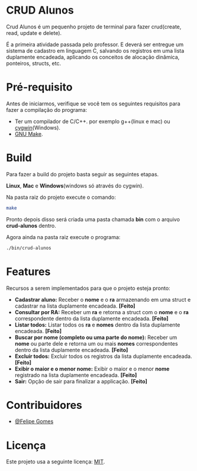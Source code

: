 # CRUD Alunos
Crud Alunos é um pequenho projeto de terminal para fazer crud(create, read, update e delete).

É a primeira atividade passada pelo professor. E deverá ser entregue um sistema de cadastro em linguagem C, salvando os registros em uma lista duplamente encadeada, aplicando os conceitos de alocação dinâmica, ponteiros, structs, etc.

# Pré-requisito
Antes de iniciarmos, verifique se você tem os seguintes requisitos para fazer a compilação do programa:
- Ter um compilador de C/C++. por exemplo g++(linux e mac) ou [cygwin](https://cygwin.com/install.html)(Windows).
- [GNU Make](https://www.gnu.org/software/make/).

# Build
Para fazer a build do projeto basta seguir as seguintes etapas.

**Linux**, **Mac** e **Windows**(windows só através do cygwin).

Na pasta raiz do projeto execute o comando:
```bash
make
```
Pronto depois disso será criada uma pasta chamada **bin** com o arquivo **crud-alunos** dentro.

Agora ainda na pasta raiz execute o programa:
```bash
./bin/crud-alunos
```

# Features
Recursos a serem implementados para que o projeto esteja pronto:
- **Cadastrar aluno:** Receber o **nome** e o **ra** armazenando em uma struct e cadastrar na lista duplamente encadeada. **[Feito]**
- **Consultar por RA:** Receber um **ra** e retorna a struct com o **nome** e o **ra** correspondente dentro da lista duplamente encadeada. **[Feito]**
- **Listar todos:** Listar todos os **ra** e **nomes** dentro da lista duplamente encadeada. **[Feito]**
- **Buscar por nome (completo ou uma parte do nome):** Receber um **nome** ou parte dele e retorna um ou mais **nomes** correspondentes dentro da lista duplamente encadeada. **[Feito]**
- **Excluir todos:** Excluir todos os registros da lista duplamente encadeada. **[Feito]**
- **Exibir o maior e o menor nome:** Exibir o maior e o menor **nome** registrado na lista duplamente encadeada. **[Feito]**
- **Sair:** Opção de sair para finalizar a applicação. **[Feito]**

# Contribuidores
- [@Felipe Gomes](https://github.com/felipemaxplay)

# Licença
Este projeto usa a seguinte licença: [MIT](./LICENSE.md).